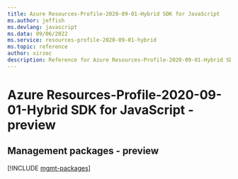 ```yaml
---
title: Azure Resources-Profile-2020-09-01-Hybrid SDK for JavaScript
ms.author: jeffish
ms.devlang: javascript
ms.data: 09/06/2022
ms.service: resources-profile-2020-09-01-hybrid
ms.topic: reference
author: xirzec
description: Reference for Azure Resources-Profile-2020-09-01-Hybrid SDK for JavaScript
---
```

# Azure Resources-Profile-2020-09-01-Hybrid SDK for JavaScript - preview

## Management packages - preview
[!INCLUDE [mgmt-packages](resources-profile-2020-09-01-hybrid-mgmt-index.md)]
